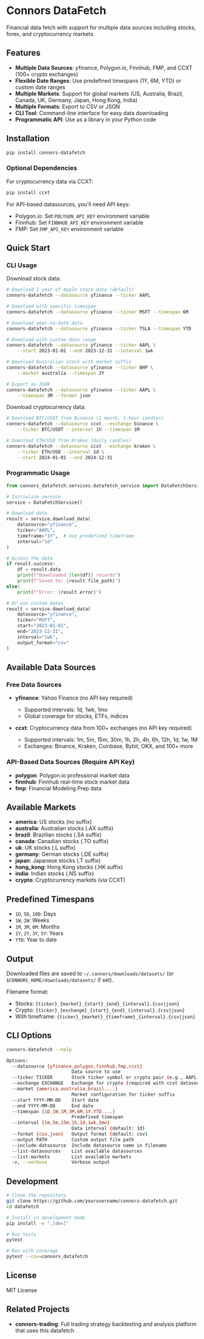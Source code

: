 # Connors DataFetch

Financial data fetch with support for multiple data sources including stocks, forex, and cryptocurrency markets.

## Features

- **Multiple Data Sources**: yfinance, Polygon.io, Finnhub, FMP, and CCXT (100+ crypto exchanges)
- **Flexible Date Ranges**: Use predefined timespans (1Y, 6M, YTD) or custom date ranges
- **Multiple Markets**: Support for global markets (US, Australia, Brazil, Canada, UK, Germany, Japan, Hong Kong, India)
- **Multiple Formats**: Export to CSV or JSON
- **CLI Tool**: Command-line interface for easy data downloading
- **Programmatic API**: Use as a library in your Python code

## Installation

```bash
pip install connors-datafetch
```

### Optional Dependencies

For cryptocurrency data via CCXT:
```bash
pip install ccxt
```

For API-based datasources, you'll need API keys:
- Polygon.io: Set `POLYGON_API_KEY` environment variable
- Finnhub: Set `FINNHUB_API_KEY` environment variable
- FMP: Set `FMP_API_KEY` environment variable

## Quick Start

### CLI Usage

Download stock data:
```bash
# Download 1 year of Apple stock data (default)
connors-datafetch --datasource yfinance --ticker AAPL

# Download with specific timespan
connors-datafetch --datasource yfinance --ticker MSFT --timespan 6M

# Download year-to-date data
connors-datafetch --datasource yfinance --ticker TSLA --timespan YTD

# Download with custom date range
connors-datafetch --datasource yfinance --ticker AAPL \
    --start 2023-01-01 --end 2023-12-31 --interval 1wk

# Download Australian stock with market suffix
connors-datafetch --datasource yfinance --ticker BHP \
    --market australia --timespan 2Y

# Export as JSON
connors-datafetch --datasource yfinance --ticker AAPL \
    --timespan 3M --format json
```

Download cryptocurrency data:
```bash
# Download BTC/USDT from Binance (1 month, 1-hour candles)
connors-datafetch --datasource ccxt --exchange binance \
    --ticker BTC/USDT --interval 1h --timespan 1M

# Download ETH/USD from Kraken (daily candles)
connors-datafetch --datasource ccxt --exchange kraken \
    --ticker ETH/USD --interval 1d \
    --start 2024-01-01 --end 2024-12-31
```

### Programmatic Usage

```python
from connors_datafetch.services.datafetch_service import DataFetchService

# Initialize service
service = DataFetchService()

# Download data
result = service.download_data(
    datasource="yfinance",
    ticker="AAPL",
    timeframe="1Y",  # Use predefined timeframe
    interval="1d"
)

# Access the data
if result.success:
    df = result.data
    print(f"Downloaded {len(df)} records")
    print(f"Saved to: {result.file_path}")
else:
    print(f"Error: {result.error}")

# Or use custom dates
result = service.download_data(
    datasource="yfinance",
    ticker="MSFT",
    start="2023-01-01",
    end="2023-12-31",
    interval="1wk",
    output_format="csv"
)
```

## Available Data Sources

### Free Data Sources

- **yfinance**: Yahoo Finance (no API key required)
  - Supported intervals: 1d, 1wk, 1mo
  - Global coverage for stocks, ETFs, indices

- **ccxt**: Cryptocurrency data from 100+ exchanges (no API key required)
  - Supported intervals: 1m, 5m, 15m, 30m, 1h, 2h, 4h, 6h, 12h, 1d, 1w, 1M
  - Exchanges: Binance, Kraken, Coinbase, Bybit, OKX, and 100+ more

### API-Based Data Sources (Require API Key)

- **polygon**: Polygon.io professional market data
- **finnhub**: Finnhub real-time stock market data
- **fmp**: Financial Modeling Prep data

## Available Markets

- **america**: US stocks (no suffix)
- **australia**: Australian stocks (.AX suffix)
- **brazil**: Brazilian stocks (.SA suffix)
- **canada**: Canadian stocks (.TO suffix)
- **uk**: UK stocks (.L suffix)
- **germany**: German stocks (.DE suffix)
- **japan**: Japanese stocks (.T suffix)
- **hong_kong**: Hong Kong stocks (.HK suffix)
- **india**: Indian stocks (.NS suffix)
- **crypto**: Cryptocurrency markets (via CCXT)

## Predefined Timespans

- `1D`, `5D`, `10D`: Days
- `1W`, `2W`: Weeks
- `1M`, `3M`, `6M`: Months
- `1Y`, `2Y`, `3Y`, `5Y`: Years
- `YTD`: Year to date

## Output

Downloaded files are saved to `~/.connors/downloads/datasets/` (or `$CONNORS_HOME/downloads/datasets/` if set).

Filename format:
- Stocks: `{ticker}_{market}_{start}_{end}_{interval}.{csv|json}`
- Crypto: `{ticker}_{exchange}_{start}_{end}_{interval}.{csv|json}`
- With timeframe: `{ticker}_{market}_{timeframe}_{interval}.{csv|json}`

## CLI Options

```bash
connors-datafetch --help

Options:
  --datasource {yfinance,polygon,finnhub,fmp,ccxt}
                        Data source to use
  --ticker TICKER       Stock ticker symbol or crypto pair (e.g., AAPL, BTC/USDT)
  --exchange EXCHANGE   Exchange for crypto (required with ccxt datasource)
  --market {america,australia,brazil,...}
                        Market configuration for ticker suffix
  --start YYYY-MM-DD    Start date
  --end YYYY-MM-DD      End date
  --timespan {1D,1W,1M,3M,6M,1Y,YTD,...}
                        Predefined timespan
  --interval {1m,5m,15m,1h,1d,1wk,1mo}
                        Data interval (default: 1d)
  --format {csv,json}   Output format (default: csv)
  --output PATH         Custom output file path
  --include-datasource  Include datasource name in filename
  --list-datasources    List available datasources
  --list-markets        List available markets
  -v, --verbose         Verbose output
```

## Development

```bash
# Clone the repository
git clone https://github.com/yourusername/connors-datafetch.git
cd datafetch

# Install in development mode
pip install -e ".[dev]"

# Run tests
pytest

# Run with coverage
pytest --cov=connors_datafetch
```

## License

MIT License

## Related Projects

- **connors-trading**: Full trading strategy backtesting and analysis platform that uses this datafetch
